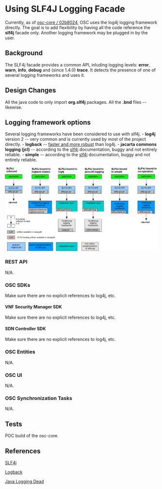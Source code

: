 # Using SLF4J Logging Facade
Currently, as of [osc-core / 02b8024](https://github.com/opensecuritycontroller/osc-core/commit/02b80247faa29b069d2b6082f2e866a2f71b0f20),
OSC uses the log4j logging framework directly. The goal is to add flexibility by having all the code reference 
the **slf4j** facade only. Another logging framework may be plugged in by the user.

## Background

The SLF4j facade provides a common API, inluding logging levels: **error**, **warn**, **info**, **debug** and (since 1.4.0) **trace**. It detects the presence of one of several logging frameworks and uses it. 

## Design Changes
All the java code to only import **org.slf4j** packages. All the **.bnd** files -- likewise. 

## Logging framework options

Several logging frameworks have been considered to use with slf4j.
	-	**log4j** version 2 -- very common and is currently used by most of the project directly.
	- 	**logback** -- [faster and more robust](https://logback.qos.ch/reasonsToSwitch.html) than log4j.
	- 	**jacarta commons logging (jcl)** -- according to the [slf4j](https://www.slf4j.org/manual.html) documentation, buggy and not entirely reliable.
	- 	**simple** -- according to the [slf4j](https://www.slf4j.org/manual.html) documentation, buggy and not entirely reliable.

![](./images/concrete-bindings.png)

### REST API 
N/A.

### OSC SDKs
Make sure there are no explicit references to log4j, etc.

#### VNF Security Manager SDK
Make sure there are no explicit references to log4j, etc.

#### SDN Controller SDK
Make sure there are no explicit references to log4j, etc.

### OSC Entities 
N/A.

### OSC UI
N/A.

### OSC Synchronization Tasks
N/A.

## Tests
POC build of the osc-core.

## References
[SLF4j](https://www.slf4j.org/manual.html)

[Logback](https://logback.qos.ch/index.html)

[Java Logging Dead](http://blog.takipi.com/is-standard-java-logging-dead-log4j-vs-log4j2-vs-logback-vs-java-util-logging/)
